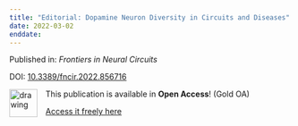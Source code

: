 ```yaml
---
title: "Editorial: Dopamine Neuron Diversity in Circuits and Diseases"
date: 2022-03-02
enddate:
---
```


Published in: *Frontiers in Neural Circuits*

DOI: [10.3389/fncir.2022.856716](https://doi.org/10.3389/fncir.2022.856716)

<img src="https://upload.wikimedia.org/wikipedia/commons/thumb/7/77/Open_Access_logo_PLoS_transparent.svg/800px-Open_Access_logo_PLoS_transparent.svg.png" alt="drawing" width="50" align="left"/> &nbsp;&nbsp;&nbsp;This publication is available in **Open Access**! (Gold OA)

&nbsp;&nbsp;&nbsp;<a href="https://www.frontiersin.org/articles/10.3389/fncir.2022.856716/pdf">Access it freely here</a>

